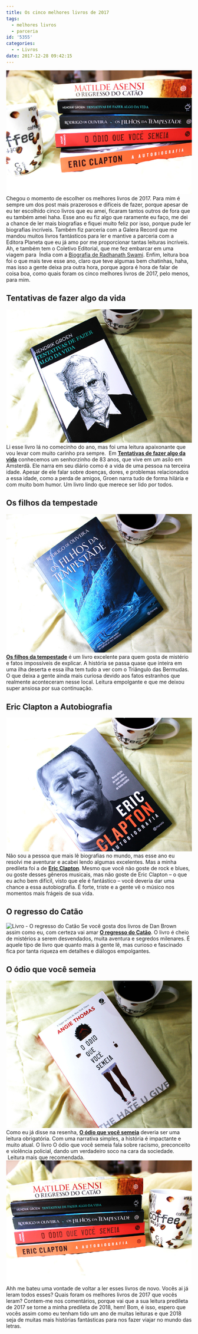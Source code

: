 ```yaml
---
title: Os cinco melhores livros de 2017
tags:
  - melhores livros
  - parceria
id: '5355'
categories:
  - - Livros
date: 2017-12-28 09:42:15
---
```


![melhores livros do ano de 2017](/images/2017/12/melhores-livros-do-ano.jpg)Chegou o momento de escolher os melhores livros de 2017. Para mim é sempre um dos post mais prazerosos e difíceis de fazer, porque apesar de eu ter escolhido cinco livros que eu amei, ficaram tantos outros de fora que eu também amei haha. Esse ano eu fiz algo que raramente eu faço, me dei a chance de ler mais biografias e fiquei muito feliz por isso, porque pude ler biografias incríveis. Também fiz parceria com a Galera Record que me mandou muitos livros fantásticos para ler e mantive a parceria com a Editora Planeta que eu já amo por me proporcionar tantas leituras incríveis. Ah, e também tem o Coletivo Editorial, que me fez embarcar em uma viagem para  Índia com a [Biografia de Radhanath Swami](http://natalia.blog.br/resenha-caminho-de-casa-radhanath-swami/). Enfim, leitura boa foi o que mais teve esse ano, claro que teve algumas bem chatinhas, haha, mas isso a gente deixa pra outra hora, porque agora é hora de falar de coisa boa, como quais foram os cinco melhores livros de 2017, pelo menos, para mim. 

## Tentativas de fazer algo da vida

![Livro - Tentativas de fazer algo da vida](/images/2017/12/capa-livro-tentativas-de-fazer-algo-da-vida.jpg) Li esse livro lá no comecinho do ano, mas foi uma leitura apaixonante que vou levar com muito carinho pra sempre.  Em [**Tentativas de fazer algo da vida**](http://natalia.blog.br/resenha-tentativas-de-fazer-algo-da-vida/) conhecemos um senhorzinho de 83 anos, que vive em um asilo em Amsterdã. Ele narra em seu diário como é a vida de uma pessoa na terceira idade. Apesar de ele falar sobre doenças, dores, e problemas relacionados a essa idade, como a perda de amigos, Groen narra tudo de forma hilária e com muito bom humor. Um livro lindo que merece ser lido por todos.

## Os filhos da tempestade

![Livro - Os filhos da tempestade](/images/2017/12/livro-os-filhos-da-tempestade.jpg) [**Os filhos da tempestade**](http://natalia.blog.br/resenha-os-filhos-da-tempestade/) é um livro excelente para quem gosta de mistério e fatos impossíveis de explicar. A história se passa quase que inteira em uma ilha deserta e essa ilha tem tudo a ver com o Triângulo das Bermudas. O que deixa a gente ainda mais curiosa devido aos fatos estranhos que realmente aconteceram nesse local. Leitura empolgante e que me deixou super ansiosa por sua continuação.

## Eric Clapton a Autobiografia

![Livro - Eric Clapton a Autobiografia](/images/2017/12/resenha-livro-eric-clapton-a-autobiografia.jpg) Não sou a pessoa que mais lê biografias no mundo, mas esse ano eu resolvi me aventurar e acabei lendo algumas excelentes. Mas a minha predileta foi a de [**Eric Clapton**](http://natalia.blog.br/resenha-eric-clapton-a-autobiografia/). Mesmo que você não goste de rock e blues, ou goste desses gêneros musicais, mas não goste de Eric Clapton – o que eu acho bem difícil, visto que ele é fantástico – você deveria dar uma chance a essa autobiografia. É forte, triste e a gente vê o músico nos momentos mais frágeis de sua vida.

## O regresso do Catão

![Livro - O regresso do Catão](/images/2017/12/resenha-livro-o-regresso-do-catão.jpg) Se você gosta dos livros de Dan Brown assim como eu, com certeza vai amar [**O regresso do Catão**](http://natalia.blog.br/resenha-o-regresso-catao-de-matilde-asensi/). O livro é cheio de mistérios a serem desvendados, muita aventura e segredos milenares. É aquele tipo de livro que quanto mais à gente lê, mas curioso e fascinado fica por tanta riqueza em detalhes e diálogos empolgantes.

## O ódio que você semeia

![Livro - O ódio que você semeia](/images/2017/12/resenha-o-ódio-que-você-semeia.jpg) Como eu já disse na resenha, [**O ódio que você semeia**](http://natalia.blog.br/resenha-o-odio-que-voce-semeia/) deveria ser uma leitura obrigatória. Com uma narrativa simples, a história é impactante e muito atual. O livro O ódio que você semeia fala sobre racismo, preconceito e violência policial, dando um verdadeiro soco na cara da sociedade.  Leitura mais que recomendada. ![melhores-leituras-do-ano-2017](/images/2017/12/melhores-leituras-do-ano-2017.jpg)Ahh me bateu uma vontade de voltar a ler esses livros de novo. Vocês ai já leram todos esses? Quais foram os melhores livros de 2017 que vocês leram? Contem-me nos comentários, porque vai que a sua leitura predileta de 2017 se torne a minha predileta de 2018, hem! Bom, é isso, espero que vocês assim como eu tenham tido um ano de muitas leituras e que 2018 seja de muitas mais histórias fantásticas para nos fazer viajar no mundo das letras.
